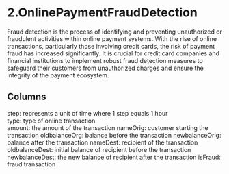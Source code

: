 # 2.OnlinePaymentFraudDetection

Fraud detection is the process of identifying and preventing unauthorized or fraudulent activities within online payment systems. With the rise of online transactions, particularly those involving credit cards, the risk of payment fraud has increased significantly. It is crucial for credit card companies and financial institutions to implement robust fraud detection measures to safeguard their customers from unauthorized charges and ensure the integrity of the payment ecosystem.

## Columns
step: represents a unit of time where 1 step equals 1 hour <br>
type: type of online transaction <br>
amount: the amount of the transaction
nameOrig: customer starting the transaction
oldbalanceOrg: balance before the transaction
newbalanceOrig: balance after the transaction
nameDest: recipient of the transaction
oldbalanceDest: initial balance of recipient before the transaction
newbalanceDest: the new balance of recipient after the transaction
isFraud: fraud transaction




